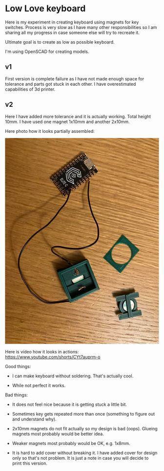 # Low Love keyboard

Here is my experiment in creating keyboard using magnets for
key switches. Process is very slow as I have many other
responsibilities so I am sharing all my progress in case someone
else will try to recreate it.

Ultimate goal is to create as low as possible keyboard.

I'm using OpenSCAD for creating models.

## v1

First version is complete failure as I have not made enough space
for tolerance and parts got stuck in each other. I have
overestimated capabilities of 3d printer.

## v2

Here I have added more tolerance and it is actually working.
Total height 10mm. I have used one magnet 1x10mm and another
2x10mm.

Here photo how it looks partially assembled:

![v2 photo](./v2/photo.jpg)

Here is video how it looks in actions: https://www.youtube.com/shorts/CYt7auprm-o

Good things:

* I can make keyboard without soldering. That's actually cool.

* While not perfect it works.

Bad things:

* It does not feel nice because it is getting stuck a little bit.

* Sometimes key gets repeated more than once (something to
  figure out and understand why).

* 2x10mm magnets do not fit actually so my design is bad (oops).
  Glueing magnets most probably would be better idea.

* Weaker magnets most probably would be OK, e.g. 1x8mm.

* It is hard to add cover without breaking it. I have added cover
  for design only so that's not problem. It is just a note in case
  you will decide to print this version.
